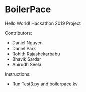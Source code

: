 # BoilerPace

Hello World! Hackathon 2019 Project

Contributors: 

- Daniel Nguyen
- Daniel Park
- Rohith Rajashekarbabu
- Bhavik Sardar
- Anirudh Seela

Instructions:

- Run Test3.py and boilerpace.kv
